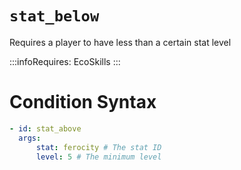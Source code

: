 # `stat_below`

Requires a player to have less than a certain stat level

:::infoRequires:
EcoSkills
:::

# Condition Syntax

```yaml
- id: stat_above
  args:
      stat: ferocity # The stat ID
      level: 5 # The minimum level
```
